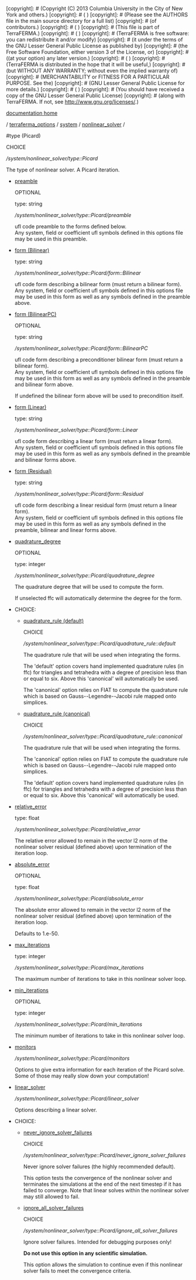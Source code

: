 [copyright]: # (Copyright (C) 2013 Columbia University in the City of New York and others.)
[copyright]: # ( )
[copyright]: # (Please see the AUTHORS file in the main source directory for a full list)
[copyright]: # (of contributors.)
[copyright]: # ( )
[copyright]: # (This file is part of TerraFERMA.)
[copyright]: # ( )
[copyright]: # (TerraFERMA is free software: you can redistribute it and/or modify)
[copyright]: # (it under the terms of the GNU Lesser General Public License as published by)
[copyright]: # (the Free Software Foundation, either version 3 of the License, or)
[copyright]: # ((at your option) any later version.)
[copyright]: # ( )
[copyright]: # (TerraFERMA is distributed in the hope that it will be useful,)
[copyright]: # (but WITHOUT ANY WARRANTY; without even the implied warranty of)
[copyright]: # (MERCHANTABILITY or FITNESS FOR A PARTICULAR PURPOSE. See the)
[copyright]: # (GNU Lesser General Public License for more details.)
[copyright]: # ( )
[copyright]: # (You should have received a copy of the GNU Lesser General Public License)
[copyright]: # (along with TerraFERMA. If not, see <http://www.gnu.org/licenses/>.)

[documentation home](https://github.com/terraferma/terraferma/wiki/Documentation)

/ [terraferma_options](../../../terraferma_options.md) / [system](../../system.md) / [nonlinear_solver](../nonlinear_solver.md) /

#type (Picard)

CHOICE 

*/system/nonlinear_solver/type::Picard*

The type of nonlinear solver. 
A Picard iteration.

* [preamble](type__Picard/preamble.md "child")

    OPTIONAL 

    type: string

    */system/nonlinear_solver/type::Picard/preamble*

    ufl code preamble to the forms defined below.  
    Any system, field or coefficient ufl symbols defined in this options file may be used in this preamble.

* [form (Bilinear)](type__Picard/form__Bilinear.md "child")

    type: string

    */system/nonlinear_solver/type::Picard/form::Bilinear*

    ufl code form describing a bilinear form (must return a bilinear form).  
    Any system, field or coefficient ufl symbols defined in this options file may be used in this form as well as any symbols 
    defined in the preamble above.

* [form (BilinearPC)](type__Picard/form__BilinearPC.md "child")

    OPTIONAL 

    type: string

    */system/nonlinear_solver/type::Picard/form::BilinearPC*

    ufl code form describing a preconditioner bilinear form (must return a bilinear form).  
    Any system, field or coefficient ufl symbols defined in this options file may be used in this form as well as any symbols 
    defined in the preamble and bilinear form above.
    
    If undefined the bilinear form above will be used to precondition itself.

* [form (Linear)](type__Picard/form__Linear.md "child")

    type: string

    */system/nonlinear_solver/type::Picard/form::Linear*

    ufl code form describing a linear form (must return a linear form).  
    Any system, field or coefficient ufl symbols defined in this options file may be used in this form as well as any symbols 
    defined in the preamble and bilinear forms above.

* [form (Residual)](type__Picard/form__Residual.md "child")

    type: string

    */system/nonlinear_solver/type::Picard/form::Residual*

    ufl code form describing a linear residual form (must return a linear form).  
    Any system, field or coefficient ufl symbols defined in this options file may be used in this form as well as any symbols 
    defined in the preamble, bilinear and linear forms above.

* [quadrature_degree](type__Picard/quadrature_degree.md "child")

    OPTIONAL 

    type: integer

    */system/nonlinear_solver/type::Picard/quadrature_degree*

    The quadrature degree that will be used to compute the form.
    
    If unselected ffc will automatically determine the degree for the form.

* CHOICE:
    * [quadrature_rule (default)](type__Picard/quadrature_rule__default.md "child")

        CHOICE 

        */system/nonlinear_solver/type::Picard/quadrature_rule::default*

        The quadrature rule that will be used when integrating the forms.
        
        The 'default' option covers hand implemented quadrature rules (in ffc) for triangles and tetrahedra with a degree of
        precision less than or equal to six.  Above this 'canonical' will automatically be used.
        
        The 'canonical' option relies on FIAT to compute the quadrature rule which is based on Gauss--Legendre--Jacobi rule mapped
        onto simplices.

    * [quadrature_rule (canonical)](type__Picard/quadrature_rule__canonical.md "child")

        CHOICE 

        */system/nonlinear_solver/type::Picard/quadrature_rule::canonical*

        The quadrature rule that will be used when integrating the forms.
        
        The 'canonical' option relies on FIAT to compute the quadrature rule which is based on Gauss--Legendre--Jacobi rule mapped
        onto simplices.
        
        The 'default' option covers hand implemented quadrature rules (in ffc) for triangles and tetrahedra with a degree of
        precision less than or equal to six.  Above this 'canonical' will automatically be used.

* [relative_error](type__Picard/relative_error.md "child")

    type: float

    */system/nonlinear_solver/type::Picard/relative_error*

    The relative error allowed to remain in the vector l2 norm of the nonlinear solver residual (defined above) upon termination
    of the iteration loop.

* [absolute_error](type__Picard/absolute_error.md "child")

    OPTIONAL 

    type: float

    */system/nonlinear_solver/type::Picard/absolute_error*

    The absolute error allowed to remain in the vector l2 norm of the nonlinear solver residual (defined above) upon termination
    of the iteration loop.
    
    Defaults to 1.e-50.

* [max_iterations](type__Picard/max_iterations.md "child")

    type: integer

    */system/nonlinear_solver/type::Picard/max_iterations*

    The maximum number of iterations to take in this nonlinear solver loop.

* [min_iterations](type__Picard/min_iterations.md "child")

    OPTIONAL 

    type: integer

    */system/nonlinear_solver/type::Picard/min_iterations*

    The minimum number of iterations to take in this nonlinear solver loop.

* [monitors](type__Picard/monitors.md "child")

    */system/nonlinear_solver/type::Picard/monitors*

    Options to give extra information for each iteration of the
    Picard solve. Some of those may really slow down your computation!

* [linear_solver](type__Picard/linear_solver.md "child")

    */system/nonlinear_solver/type::Picard/linear_solver*

    Options describing a linear solver.

* CHOICE:
    * [never_ignore_solver_failures](type__Picard/never_ignore_solver_failures.md "child")

        CHOICE 

        */system/nonlinear_solver/type::Picard/never_ignore_solver_failures*

        Never ignore solver failures (the highly recommended default).
        
        This option tests the convergence of the nonlinear solver and terminates the simulations at the end of the next timestep 
        if it has failed to converge.  Note that linear solves within the nonlinear solver may still allowed to fail.

    * [ignore_all_solver_failures](type__Picard/ignore_all_solver_failures.md "child")

        CHOICE 

        */system/nonlinear_solver/type::Picard/ignore_all_solver_failures*

        Ignore solver failures.  Intended for debugging purposes only!
        
        **Do not use this option in any scientific simulation.**
        
        This option allows the simulation to continue even if this nonlinear solver fails to meet the convergence criteria.

[autogenerated]: # (This file was automatically generated from the schema file:/home/cwilson/repos/github/TerraFERMA/TerraFERMA/buckettools/schemas/solvers.rng.)

